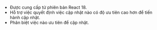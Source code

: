 - Được cung cấp từ phiên bản React 18.
- Hỗ trợ việc quyết định việc cập nhật nào có độ ưu tiên cao hơn để tiến hành cập nhật.
- Phân biệt việc nào ưu tiên để cập nhật.
